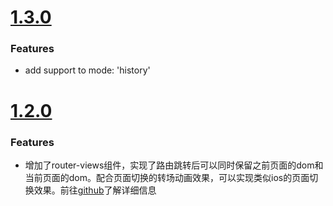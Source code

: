 # [1.3.0](2018-12-29)

### Features
- add support to mode: 'history'


# [1.2.0](2018-12-28)

### Features
- 增加了router-views组件，实现了路由跳转后可以同时保留之前页面的dom和当前页面的dom。配合页面切换的转场动画效果，可以实现类似ios的页面切换效果。前往[github](https://github.com/ideacome-frontend/vue-router/tree/dev/examples/router-views)了解详细信息

